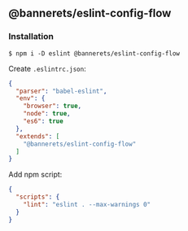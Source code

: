## @bannerets/eslint-config-flow

### Installation


```console
$ npm i -D eslint @bannerets/eslint-config-flow
```

Create `.eslintrc.json`:

```json
{
  "parser": "babel-eslint",
  "env": {
    "browser": true,
    "node": true,
    "es6": true
  },
  "extends": [
    "@bannerets/eslint-config-flow"
  ]
}
```

Add npm script:

```json
{
  "scripts": {
    "lint": "eslint . --max-warnings 0"
  }
}
```
